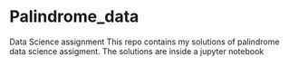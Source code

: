 # Palindrome_data
Data Science assignment
This repo contains my solutions of palindrome data science assigment. The solutions are inside a jupyter notebook
